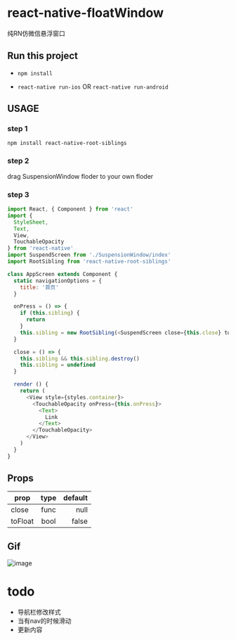 # react-native-floatWindow
纯RN仿微信悬浮窗口

## Run this project
- `npm install`

- `react-native run-ios` OR `react-native run-android`

## USAGE
### step 1
`npm install react-native-root-siblings`
### step 2
drag SuspensionWindow floder to your own floder
### step 3
```js
import React, { Component } from 'react'
import {
  StyleSheet,
  Text,
  View,
  TouchableOpacity
} from 'react-native'
import SuspendScreen from './SuspensionWindow/index'
import RootSibling from 'react-native-root-siblings'

class AppScreen extends Component {
  static navigationOptions = {
    title: '首页'
  }

  onPress = () => {
    if (this.sibling) {
      return
    }
    this.sibling = new RootSibling(<SuspendScreen close={this.close} toFloat />)
  }

  close = () => {
    this.sibling && this.sibling.destroy()
    this.sibling = undefined
  }

  render () {
    return (
      <View style={styles.container}>
        <TouchableOpacity onPress={this.onPress}>
          <Text>
            Link
          </Text>
        </TouchableOpacity>
      </View>
    )
  }
}
```

## Props
prop|type|default
---|:--:|---:
close|func|null
toFloat|bool|false


## Gif 
![image](https://github.com/qikong233/react-native-floatWindow/blob/master/gif/FloatWindow.gif)

# todo
- 导航栏修改样式
- 当有nav的时候滑动
- 更新内容
